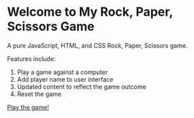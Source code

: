 # Welcome to My Rock, Paper, Scissors Game

A pure JavaScript, HTML, and CSS Rock, Paper, Scissors game.

Features include:

1. Play a game against a computer
2. Add player name to user interface
3. Updated content to reflect the game outcome
4. Reset the game

[Play the game!](https://caseyocampo.github.io/js-rock-paper-scissors/)
